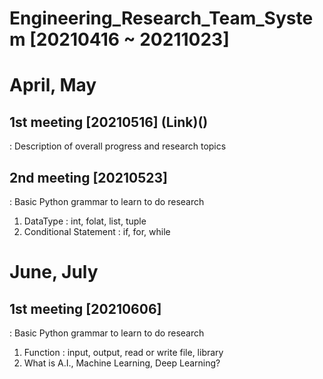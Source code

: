 # Engineering_Research_Team_System [20210416 ~ 20211023]

# April, May
## 1st meeting [20210516] (Link)()<br>
: Description of overall progress and research topics
## 2nd meeting [20210523]<br>
: Basic Python grammar to learn to do research<br>
1. DataType : int, folat, list, tuple
2. Conditional Statement : if, for, while

# June, July
## 1st meeting [20210606]<br>
: Basic Python grammar to learn to do research
1. Function : input, output, read or write file, library
2. What is A.I., Machine Learning, Deep Learning? 
